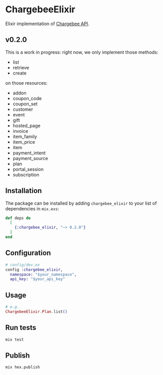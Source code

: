# ChargebeeElixir


Elixir implementation of [Chargebee API](https://apidocs.chargebee.com/docs/api).

## v0.2.0
This is a work in progress: right now, we only implement those methods:
- list
- retrieve
- create

on those resources:
- addon
- coupon_code
- coupon_set
- customer
- event
- gift
- hosted_page
- invoice
- item_family
- item_price
- item
- payment_intent
- payment_source
- plan
- portal_session
- subscription


## Installation
The package can be installed by adding `chargebee_elixir` to your list of dependencies in `mix.exs`:

```elixir
def deps do
  [
    {:chargebee_elixir, "~> 0.2.0"}
  ]
end
```

## Configuration
```elixir
# config/dev.ex
config :chargebee_elixir,
  namespace: "$your_namespace",
  api_key: "$your_api_key"
```

## Usage
```elixir
# e.g.
ChargebeeElixir.Plan.list()
```

## Run tests
```sh
mix test
```

## Publish
```
mix hex.publish
```